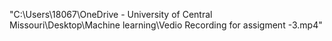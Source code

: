 "C:\Users\18067\OneDrive - University of Central Missouri\Desktop\Machine learning\Vedio Recording for assigment -3.mp4"
